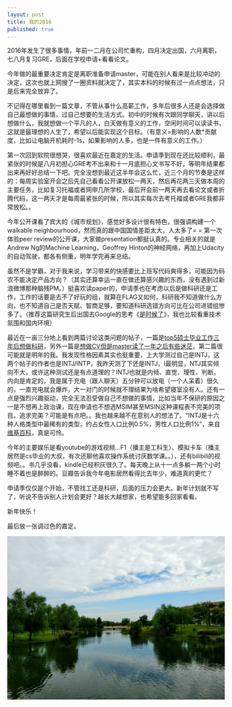 ```yaml
---
layout: post
title: 我的2016
published: true
---
```


2016年发生了很多事情，年前一二月在公司忙重构，四月决定出国，六月离职，七八月复习GRE，后面在学校申请+看看论文。

今年做的最重要决定肯定是离职准备申请master，可能在别人看来是比较冲动的决定，这次也就上网搜了一圈资料就决定了，其实本科的时候有过一点点想法，只是后来完全放弃了。

不记得在哪里看到一篇文章，不管从事什么高薪工作，多年后很多人还是会选择做自己最想做的事情，过自己想要的生活方式。初中的时候有次跟同学聊天，讲以后想做什么，我就想做一个平凡的人，白天做有意义的工作，空闲时间可以读读书，这就是最理想的人生了，希望以后能实现这个目标。（有意义=影响的人数*贡献度，比如让电脑开机耗时-1s，如果影响的人多，也是一件有意义的工作。）

第一次回到软院很想哭，很喜欢最近在嘉定的生活。申请季到现在还比较顺利，最紧张的时候是八月初担心GRE考不出来和十一月底担心文书写不好，等明年结果都出来再好好总结一下吧。完全没想到最近这半年会这么忙，近三个月的节奏是这样的：每周实验室开会之后先自己看看公开课放松一两天，然后再花两三天做本周的主要任务，比如复习托福或者网申几所学校，最后开会前一两天再去看论文或者折腾代码，这一两天才是每周最紧张的时候，所以其实每次去考托福或者GRE我都非常放松。。

今年公开课看了宾大的《城市规划》，感觉好多设计很有特色，很强调构建一个walkable neighbourhood，然而真的跟中国国情差距太大，人太多了= = 第一次体验peer review的公开课，大家做presentation都挺认真的。专业相关的就是Andrew Ng的Machine Learning，Geoffrey Hinton的神经网络，再加上Udacity的自动驾驶，都各有侧重，明年学完再来总结。

虽然不是学霸，对于我来说，学习带来的快感要比上班写代码爽得多，可能因为码农不能决定产品方向？（其实还算幸运一直在做还算感兴趣的东西，没有遇到过新浪微博那种脑残PM。）挺喜欢读paper的，申请季也在考虑以后是做科研还是工作，工作的话要是去不了好玩的组，就算在FLAG又如何，科研我不知道做什么方向，也不知道自己是否天赋、智商足够，要知道科研选错方向可比在公司进错组惨多了。（推荐这篇研究生后出国去Google的思考《[是时候了](https://laike9m.com/blog/shi-shi-hou-liao,94/)》，我也比较看重技术氛围和国内环境）

最近在一亩三分地上看到两篇讨论这类问题的帖子，一篇是[top5硕士毕业工作三年后想做科研](http://www.1point3acres.com/bbs/thread-216592-1-1.html)，另外一篇是[想做CV但是master读了一年之后有些迷茫](http://www.1point3acres.com/bbs/thread-217580-1-1.html)，第二篇很可能就是明年的我。我发现性格因素其实也挺重要，上大学测过自己是INTJ，这两个帖子的作者也是INTJ/INTP，我昨天测了下还是INTJ，I最明显，NTJ其实倾向不大，或许这种测试还是有点道理的？INTJ也就是内倾、直觉、理性、判断。内向是肯定的，我是属于充电（跟人聊天）五分钟可以放电（一个人呆着）很久的，一直充电就会爆炸，大一对门的时候就不理结果为啥希望寝室没有人。还有一点是强烈兴趣驱动，完全无法忍受做自己不想做的事情，比如当年不保研的原因之一是不想再上政治课，现在申请也不想选MSIM甚至MSIN这种课程表不完美的项目。追求完美？可能是有点吧。。我也越来越不在意别人的想法了。“INTJ是十六种人格类型中最稀有的类型，约占女性人口比例0.5%，男性人口比例1%”，来自[维基百科](https://zh.wikipedia.org/zh-hans/INTJ)，真是可怜。

今年的主要娱乐是看youtube的游戏视频...F1（播主是工科生）、模拟卡车（播主居然是cs毕业的大叔，有次还聊他喜欢操作系统讨厌数学课。。），还有bilibili的视频吧。。书几乎没看，kindle已经积灰很久了。每天晚上从十一点多躺一两个小时睡不着也是醉醉的。豆瓣告诉我今年电影居然看得比去年少，难道真的更忙？

申请季仅仅是个开始，不管找工还是科研，后面的压力会更大。新年计划就不写了，听说不告诉别人计划会更好？越长大越想家，也希望能多回家看看。

新年快乐！

最后放一张调过色的嘉定。

![](/images/jiading.png)
